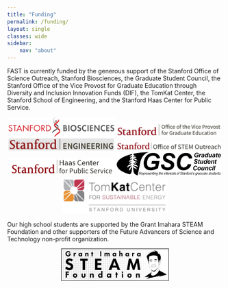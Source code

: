 ```yaml
---
title: "Funding"
permalink: /funding/
layout: single
classes: wide
sidebar:
    nav: "about"
---
```


FAST is currently funded by the generous support of
the Stanford Office of Science Outreach,
Stanford Biosciences,
the Graduate Student Council,
the Stanford Office of the Vice Provost for Graduate Education through Diversity and Inclusion Innovation Funds (DIF),
the TomKat Center,
the Stanford School of Engineering,
and the Stanford Haas Center for Public Service.

<p align="center">
    <img src="/assets/images/funding_logos/StanfordBiosciences.png" width="49%" /> 
    <img src="/assets/images/funding_logos/StanfordVPGE.png" width="49%" /> <br>
    <img src="/assets/images/funding_logos/StanfordSoE.png" width="49%" /> 
    <img src="/assets/images/funding_logos/StanfordOfficeofSTEMOutreach.png" width="49%" /> <br>
    <img src="/assets/images/funding_logos/StanfordHaas.png" width="49%" /> 
    <img src="/assets/images/funding_logos/StanfordGraduateStudentCouncil.png" width="49%" /> <br>
    <img src="/assets/images/funding_logos/TomKat.jpeg" width="49%" /> 
</p>

Our high school students are supported by
the Grant Imahara STEAM Foundation 
and other supporters of the Future Advancers of Science and Technology non-profit organization.

<p align="center">
    <img src="/assets/images/funding_logos/GrantImaharaSTEAMFoundation.png" width="50%" />
</p>